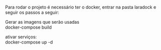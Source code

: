 Para rodar o projeto é necessário ter o docker, entrar na pasta laradock e seguir os passos a seguir:    

Gerar as imagens que serão usadas  
docker-compose build   

ativar serviços:  
docker-compose up -d   